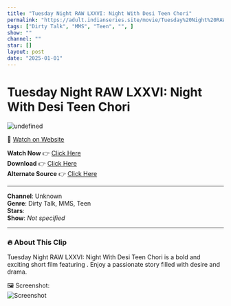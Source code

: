 ```yaml
---
title: "Tuesday Night RAW LXXVI: Night With Desi Teen Chori"
permalink: "https://adult.indianseries.site/movie/Tuesday%20Night%20RAW%20LXXVI%3A%20Night%20With%20Desi%20Teen%20Chori"
tags: ["Dirty Talk", "MMS", "Teen", "", ]
show: ""
channel: ""
star: []
layout: post
date: "2025-01-01"
---
```


# Tuesday Night RAW LXXVI: Night With Desi Teen Chori

![undefined](https://desisins.com/wp-content/uploads/2024/09/Tuesday-Night-RAW-76-MMS-DesiSins.com_.jpg)

🔗 [Watch on Website](https://adult.indianseries.site/movie/Tuesday%20Night%20RAW%20LXXVI%3A%20Night%20With%20Desi%20Teen%20Chori)

**Watch Now** 👉 [Click Here](https://adult.indianseries.site/movie/Tuesday%20Night%20RAW%20LXXVI%3A%20Night%20With%20Desi%20Teen%20Chori)  
**Download** 👉 [Click Here](https://adult.indianseries.site/movie/Tuesday%20Night%20RAW%20LXXVI%3A%20Night%20With%20Desi%20Teen%20Chori)  
**Alternate Source** 👉 [Click Here](https://adult.indianseries.site/movie/Tuesday%20Night%20RAW%20LXXVI%3A%20Night%20With%20Desi%20Teen%20Chori)

---

**Channel**: Unknown  
**Genre**: Dirty Talk, MMS, Teen  
**Stars**:   
**Show**: *Not specified*

---

### 🔥 About This Clip

Tuesday Night RAW LXXVI: Night With Desi Teen Chori is a bold and exciting short film featuring . Enjoy a passionate story filled with desire and drama.
 
🖼️ Screenshot:  
![Screenshot](https://desisins.com/wp-content/uploads/2024/09/Tuesday-Night-RAW-76-MMS-DesiSins.com_.jpg)
